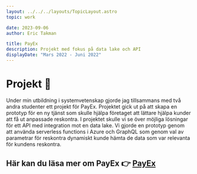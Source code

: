 ```yaml
---
layout: ../../../layouts/TopicLayout.astro
topic: work

date: 2023-09-06
author: Eric Takman

title: PayEx
description: Projekt med fokus på data lake och API
displayDate: "Mars 2022 - Juni 2022"
---
```


# Projekt 🚀

Under min utbildning i systemvetenskap gjorde jag tillsammans med två andra studenter ett projekt för PayEx. Projektet gick ut på att skapa en prototyp för en ny tjänst som skulle hjälpa företaget att lättare hjälpa kunder att få ut anpassade reskontra. I projektet skulle vi se över möjliga lösningar för ett API med integration mot en data lake. Vi gjorde en prototyp genom att använda serverless functions i Azure och GraphQL som genom val av parametrar för reskontra dynamiskt kunde hämta de data som var relevanta för kundens reskontra.

<div class="pt-2"></div>

## Här kan du läsa mer om PayEx 👉 [PayEx](https://www.payex.se/)
